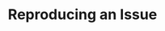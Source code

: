 ---
title: Reproducing an Issue
description: This page describes reproducing an issue in the Scala 3 compiler.
redirect_to: https://dotty.epfl.ch/docs/contributing/diagnosing-your-issue/reproduce.html
---